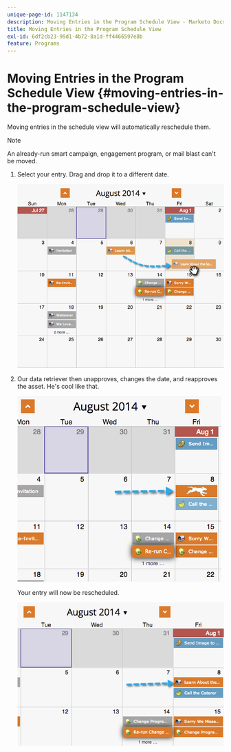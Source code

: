 ```yaml
---
unique-page-id: 1147134
description: Moving Entries in the Program Schedule View - Marketo Docs - Product Documentation
title: Moving Entries in the Program Schedule View
exl-id: 6df2cb23-99d1-4b72-8a1d-ff4466597e8b
feature: Programs
---
```

# Moving Entries in the Program Schedule View {#moving-entries-in-the-program-schedule-view}

Moving entries in the schedule view will automatically reschedule them.

>[!NOTE]
>
>An already-run smart campaign, engagement program, or mail blast can't be moved.

1. Select your entry. Drag and drop it to a different date.

   ![](assets/image2014-9-18-17-3a47-3a23.png)

1. Our data retriever then unapproves, changes the date, and reapproves the asset. He's cool like that.

   ![](assets/image2014-9-18-17-3a47-3a35.png)

   Your entry will now be rescheduled.

   ![](assets/image2014-9-18-17-3a49-3a19.png)
